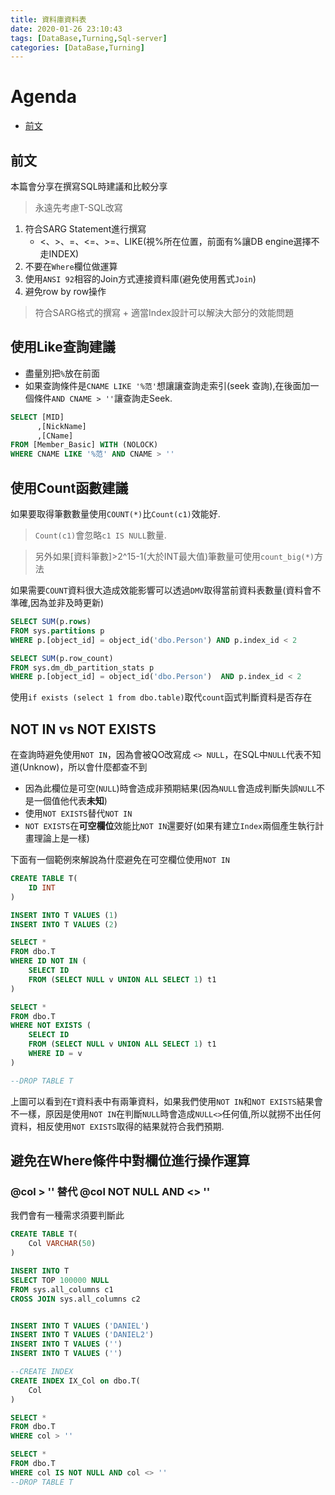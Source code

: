 ```yaml
---
title: 資料庫資料表
date: 2020-01-26 23:10:43
tags: [DataBase,Turning,Sql-server]
categories: [DataBase,Turning]
---
```

# Agenda<!-- omit in toc -->
- [前文](#%e5%89%8d%e6%96%87)

## 前文

本篇會分享在撰寫SQL時建議和比較分享

> 永遠先考慮T-SQL改寫

1. 符合SARG Statement進行撰寫
    * <、>、=、<=、>=、LIKE(視%所在位置，前面有%讓DB engine選擇不走INDEX) 
2. 不要在`Where`欄位做運算 
3. 使用`ANSI 92`相容的Join方式連接資料庫(避免使用舊式`Join`)
4. 避免row by row操作

> 符合SARG格式的撰寫 + 適當Index設計可以解決大部分的效能問題

## 使用Like查詢建議

* 盡量別把`%`放在前面
* 如果查詢條件是`CNAME LIKE '%范'`想讓讓查詢走索引(seek 查詢),在後面加一個條件`AND CNAME > ''`讓查詢走Seek.

```sql
SELECT [MID]
      ,[NickName]
      ,[CName]
FROM [Member_Basic] WITH (NOLOCK)
WHERE CNAME LIKE '%范' AND CNAME > ''
```

## 使用Count函數建議

如果要取得筆數數量使用`COUNT(*)`比`Count(c1)`效能好.

> `Count(c1)`會忽略`c1 IS NULL`數量.

> 另外如果[資料筆數]>2^15-1(大於INT最大值)筆數量可使用`count_big(*)`方法

如果需要`COUNT`資料很大造成效能影響可以透過`DMV`取得當前資料表數量(資料會不準確,因為並非及時更新)

```SQL
SELECT SUM(p.rows)
FROM sys.partitions p 
WHERE p.[object_id] = object_id('dbo.Person') AND p.index_id < 2

SELECT SUM(p.row_count)
FROM sys.dm_db_partition_stats p 
WHERE p.[object_id] = object_id('dbo.Person')  AND p.index_id < 2
```

使用`if exists (select 1 from dbo.table)`取代`count`函式判斷資料是否存在

## NOT IN vs NOT EXISTS

在查詢時避免使用`NOT IN`，因為會被QO改寫成 `<> NULL`，在SQL中`NULL`代表不知道(Unknow)，所以會什麼都查不到

* 因為此欄位是可空(`NULL`)時會造成非預期結果(因為`NULL`會造成判斷失誤`NULL`不是一個值他代表**未知**)
* 使用`NOT EXISTS`替代`NOT IN`
* `NOT EXISTS`在**可空欄位**效能比`NOT IN`還要好(如果有建立`Index`兩個產生執行計畫理論上是一樣)

下面有一個範例來解說為什麼避免在可空欄位使用`NOT IN`

```sql
CREATE TABLE T(
    ID INT
)

INSERT INTO T VALUES (1)
INSERT INTO T VALUES (2)

SELECT *
FROM dbo.T
WHERE ID NOT IN (
    SELECT ID
    FROM (SELECT NULL v UNION ALL SELECT 1) t1
)

SELECT *
FROM dbo.T 
WHERE NOT EXISTS (
    SELECT ID
    FROM (SELECT NULL v UNION ALL SELECT 1) t1
    WHERE ID = v
)

--DROP TABLE T
```

上圖可以看到在`T`資料表中有兩筆資料，如果我們使用`NOT IN`和`NOT EXISTS`結果會不一樣，原因是使用`NOT IN`在判斷`NULL`時會造成`NULL<>`任何值,所以就撈不出任何資料，相反使用`NOT EXISTS`取得的結果就符合我們預期.

## 避免在Where條件中對欄位進行操作運算

### @col > '' 替代 @col NOT NULL AND <> '' 

我們會有一種需求須要判斷此

```sql
CREATE TABLE T(
    Col VARCHAR(50)
)

INSERT INTO T
SELECT TOP 100000 NULL
FROM sys.all_columns c1
CROSS JOIN sys.all_columns c2


INSERT INTO T VALUES ('DANIEL')
INSERT INTO T VALUES ('DANIEL2')
INSERT INTO T VALUES ('')
INSERT INTO T VALUES ('')

--CREATE INDEX
CREATE INDEX IX_Col on dbo.T(
    Col
)

SELECT *
FROM dbo.T
WHERE col > ''

SELECT *
FROM dbo.T
WHERE col IS NOT NULL AND col <> ''
--DROP TABLE T
```


